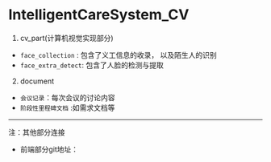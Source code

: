 # IntelligentCareSystem_CV
1. cv_part(计算机视觉实现部分)
-  `face_collection` : 包含了义工信息的收录， 以及陌生人的识别
- `face_extra_detect`: 包含了人脸的检测与提取

2. document
- `会议记录`：每次会议的讨论内容
- `阶段性里程碑文档` :如需求文档等
----



注：其他部分连接

- 前端部分git地址： 
<!--stackedit_data:
eyJoaXN0b3J5IjpbLTIwMDA0MDQ4ODgsMTgwNDEwOTI0LC02NT
E4OTM2NjFdfQ==
-->
